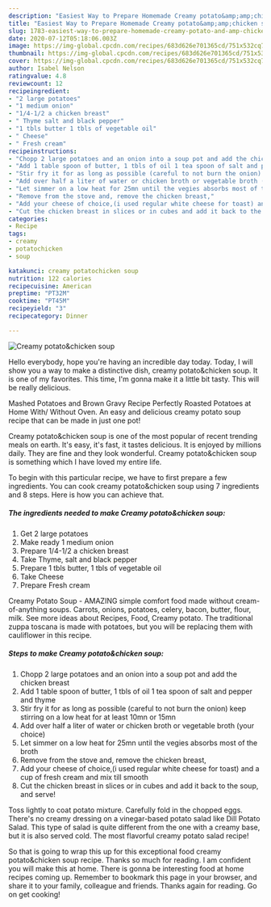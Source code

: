 ```yaml
---
description: "Easiest Way to Prepare Homemade Creamy potato&amp;amp;chicken soup"
title: "Easiest Way to Prepare Homemade Creamy potato&amp;amp;chicken soup"
slug: 1783-easiest-way-to-prepare-homemade-creamy-potato-and-amp-chicken-soup
date: 2020-07-12T05:18:06.003Z
image: https://img-global.cpcdn.com/recipes/683d626e701365cd/751x532cq70/creamy-potatochicken-soup-recipe-main-photo.jpg
thumbnail: https://img-global.cpcdn.com/recipes/683d626e701365cd/751x532cq70/creamy-potatochicken-soup-recipe-main-photo.jpg
cover: https://img-global.cpcdn.com/recipes/683d626e701365cd/751x532cq70/creamy-potatochicken-soup-recipe-main-photo.jpg
author: Isabel Nelson
ratingvalue: 4.8
reviewcount: 12
recipeingredient:
- "2 large potatoes"
- "1 medium onion"
- "1/4-1/2 a chicken breast"
- " Thyme salt and black pepper"
- "1 tbls butter 1 tbls of vegetable oil"
- " Cheese"
- " Fresh cream"
recipeinstructions:
- "Chopp 2 large potatoes and an onion into a soup pot and add the chicken breast"
- "Add 1 table spoon of butter, 1 tbls of oil 1 tea spoon of salt and pepper and thyme"
- "Stir fry it for as long as possible (careful to not burn the onion) keep stirring on a low heat for at least 10mn or 15mn"
- "Add over half a liter of water or chicken broth or vegetable broth (your choice)"
- "Let simmer on a low heat for 25mn until the vegies absorbs most of the broth"
- "Remove from the stove and, remove the chicken breast,"
- "Add your cheese of choice,(i used regular white cheese for toast) and a cup of fresh cream and mix till smooth"
- "Cut the chicken breast in slices or in cubes and add it back to the soup, and serve!"
categories:
- Recipe
tags:
- creamy
- potatochicken
- soup

katakunci: creamy potatochicken soup 
nutrition: 122 calories
recipecuisine: American
preptime: "PT32M"
cooktime: "PT45M"
recipeyield: "3"
recipecategory: Dinner

---
```



![Creamy potato&amp;chicken soup](https://img-global.cpcdn.com/recipes/683d626e701365cd/751x532cq70/creamy-potatochicken-soup-recipe-main-photo.jpg)

Hello everybody, hope you're having an incredible day today. Today, I will show you a way to make a distinctive dish, creamy potato&amp;chicken soup. It is one of my favorites. This time, I'm gonna make it a little bit tasty. This will be really delicious.

Mashed Potatoes and Brown Gravy Recipe Perfectly Roasted Potatoes at Home With/ Without Oven. An easy and delicious creamy potato soup recipe that can be made in just one pot!

Creamy potato&amp;chicken soup is one of the most popular of recent trending meals on earth. It's easy, it's fast, it tastes delicious. It is enjoyed by millions daily. They are fine and they look wonderful. Creamy potato&amp;chicken soup is something which I have loved my entire life.


To begin with this particular recipe, we have to first prepare a few ingredients. You can cook creamy potato&amp;chicken soup using 7 ingredients and 8 steps. Here is how you can achieve that.

<!--inarticleads1-->

##### The ingredients needed to make Creamy potato&amp;chicken soup:

1. Get 2 large potatoes
1. Make ready 1 medium onion
1. Prepare 1/4-1/2 a chicken breast
1. Take  Thyme, salt and black pepper
1. Prepare 1 tbls butter, 1 tbls of vegetable oil
1. Take  Cheese
1. Prepare  Fresh cream


Creamy Potato Soup - AMAZING simple comfort food made without cream-of-anything soups. Carrots, onions, potatoes, celery, bacon, butter, flour, milk. See more ideas about Recipes, Food, Creamy potato. The traditional zuppa toscana is made with potatoes, but you will be replacing them with cauliflower in this recipe. 

<!--inarticleads2-->

##### Steps to make Creamy potato&amp;chicken soup:

1. Chopp 2 large potatoes and an onion into a soup pot and add the chicken breast
1. Add 1 table spoon of butter, 1 tbls of oil 1 tea spoon of salt and pepper and thyme
1. Stir fry it for as long as possible (careful to not burn the onion) keep stirring on a low heat for at least 10mn or 15mn
1. Add over half a liter of water or chicken broth or vegetable broth (your choice)
1. Let simmer on a low heat for 25mn until the vegies absorbs most of the broth
1. Remove from the stove and, remove the chicken breast,
1. Add your cheese of choice,(i used regular white cheese for toast) and a cup of fresh cream and mix till smooth
1. Cut the chicken breast in slices or in cubes and add it back to the soup, and serve!


Toss lightly to coat potato mixture. Carefully fold in the chopped eggs. There&#39;s no creamy dressing on a vinegar-based potato salad like Dill Potato Salad. This type of salad is quite different from the one with a creamy base, but it is also served cold. The most flavorful creamy potato salad recipe! 

So that is going to wrap this up for this exceptional food creamy potato&amp;chicken soup recipe. Thanks so much for reading. I am confident you will make this at home. There is gonna be interesting food at home recipes coming up. Remember to bookmark this page in your browser, and share it to your family, colleague and friends. Thanks again for reading. Go on get cooking!
